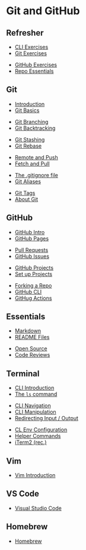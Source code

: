 # Git and GitHub

## Refresher

- [CLI Exercises](./mds/cli-exercise.md)
- [Git Exercises](./mds/git-project.md)

<div></div>

- [GitHub Exercises](./mds/gh-exercise.md)
- [Repo Essentials](./mds/gh-repo-todos.md)

## Git

- [Introduction](./mds/git-intro.md)
- [Git Basics](./mds/git-basics.md)

<div></div>

- [Git Branching](./mds/git-branching.md)
- [Git Backtracking](./mds/git-backtracking.md)

<div></div>

- [Git Stashing](./mds/git-stashing.md)
- [Git Rebase](./mds/git-rebase.md)

<div></div>

- [Remote and Push](./mds/git-remote-push.md)
- [Fetch and Pull](./mds/git-fetch-pull.md)

<div></div>

- [The .gitignore file](./mds/git-ignore.md)
- [Git Aliases](./mds/git-aliases.md)

<div></div>

- [Git Tags](./mds/git-tags.md)
- [About Git](./mds/about-git.md)

## GitHub

- [GitHub Intro](./mds/github-intro.md)
- [GitHub Pages](./mds/github-pages.md)

<div></div>

- [Pull Requests](./mds/pull-requests.md)
- [GitHub Issues](./mds/gh-issues.md)

<div></div>

- [GitHub Projects](./mds/gh-projects.md)
- [Set up Projects](./mds/gh-projects-workflow.md)

<div></div>

- [Forking a Repo](./mds/forking.md)
- [GitHub CLI](./mds/github-cli.md)
- [GitHug Actions](./mds/github-actions.md)

## Essentials

- [Markdown](./mds/markdown.md)
- [README Files](./mds/readme-files.md)

<div></div>

- [Open Source](./mds/open-source.md)
- [Code Reviews](https://google.github.io/eng-practices/)

## Terminal

- [CLI Introduction](./mds/command-line-interface.md)
- [The `ls` command](./mds/cli-ls.md)

<div></div>

- [CLI Navigation](./mds/cli-navigation.md)
- [CLI Manipulation](./mds/cli-manipulation.md)
- [Redirecting Input / Output](./mds/cli-redirect.md)

<div></div>

- [CL Env Configuration](./mds/cl-env-config.md)
- [Helper Commands](./mds/cli-helper-commands.md)
- [iTerm2 (rec.)](https://iterm2.com/)

## Vim

- [Vim Introduction](./mds/vim.md)

## VS Code

- [Visual Studio Code](./mds/vscode.md)

## Homebrew

- [Homebrew](./mds/brew.md)
